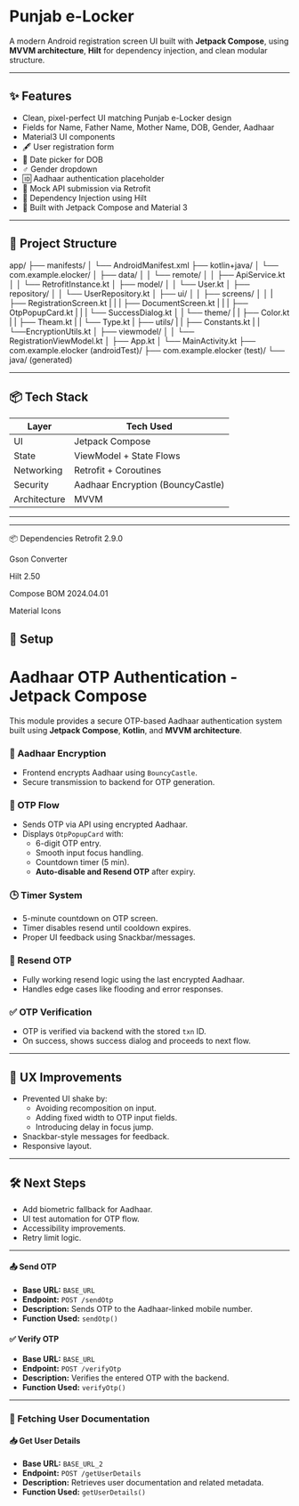 # Punjab e-Locker

A modern Android registration screen UI built with **Jetpack Compose**, using **MVVM architecture**, **Hilt** for dependency injection, and clean modular structure.

---

## ✨ Features

- Clean, pixel-perfect UI matching Punjab e-Locker design
- Fields for Name, Father Name, Mother Name, DOB, Gender, Aadhaar
- Material3 UI components
- 🖋️ User registration form
- 📅 Date picker for DOB
- ♂️ Gender dropdown
- 🆔 Aadhaar authentication placeholder
- 📡 Mock API submission via Retrofit
- 💉 Dependency Injection using Hilt
- 🎨 Built with Jetpack Compose and Material 3
---

## 📁 Project Structure

app/
├── manifests/
│   └── AndroidManifest.xml
├── kotlin+java/
│   └── com.example.elocker/
│       ├── data/
│       │   └── remote/
│       │       ├── ApiService.kt
│       │       └── RetrofitInstance.kt
│       ├── model/
│       │   └── User.kt
│       ├── repository/
│       │   └── UserRepository.kt
│       ├── ui/
│       │   ├── screens/
│       │   |   ├── RegistrationScreen.kt
|       |   |   ├── DocumentScreen.kt
|       |   |   ├── OtpPopupCard.kt
|       |   |   └── SuccessDialog.kt
│       |   └── theme/
|       |      ├── Color.kt
|       |      ├── Theam.kt
|       |      └── Type.kt
|       ├── utils/
|       |      ├── Constants.kt
|       |      └──EncryptionUtils.kt
│       ├── viewmodel/
│       │   └── RegistrationViewModel.kt
│       ├── App.kt
│       └── MainActivity.kt
├── com.example.elocker (androidTest)/
├── com.example.elocker (test)/
└── java/ (generated)

---

## 📦 Tech Stack

| Layer         | Tech Used               |
|---------------|--------------------------|
| UI            | Jetpack Compose          |
| State         | ViewModel + State Flows  |
| Networking    | Retrofit + Coroutines    |
| Security      | Aadhaar Encryption (BouncyCastle) |
| Architecture  | MVVM                     |

---

---

📦 Dependencies
Retrofit 2.9.0

Gson Converter

Hilt 2.50

Compose BOM 2024.04.01

Material Icons
## 🚀 Setup


# Aadhaar OTP Authentication - Jetpack Compose

This module provides a secure OTP-based Aadhaar authentication system built using **Jetpack Compose**, **Kotlin**, and **MVVM architecture**.


### 🔐 Aadhaar Encryption
- Frontend encrypts Aadhaar using `BouncyCastle`.
- Secure transmission to backend for OTP generation.

### 📩 OTP Flow
- Sends OTP via API using encrypted Aadhaar.
- Displays `OtpPopupCard` with:
  - 6-digit OTP entry.
  - Smooth input focus handling.
  - Countdown timer (5 min).
  - **Auto-disable and Resend OTP** after expiry.

### 🕒 Timer System
- 5-minute countdown on OTP screen.
- Timer disables resend until cooldown expires.
- Proper UI feedback using Snackbar/messages.

### 🔁 Resend OTP
- Fully working resend logic using the last encrypted Aadhaar.
- Handles edge cases like flooding and error responses.

### ✅ OTP Verification
- OTP is verified via backend with the stored `txn` ID.
- On success, shows success dialog and proceeds to next flow.

---

## 🧠 UX Improvements
- Prevented UI shake by:
  - Avoiding recomposition on input.
  - Adding fixed width to OTP input fields.
  - Introducing delay in focus jump.
- Snackbar-style messages for feedback.
- Responsive layout.

---



## 🛠 Next Steps
- Add biometric fallback for Aadhaar.
- UI test automation for OTP flow.
- Accessibility improvements.
- Retry limit logic.

---


#### 📤 Send OTP
- **Base URL:** `BASE_URL`
- **Endpoint:** `POST /sendOtp`
- **Description:** Sends OTP to the Aadhaar-linked mobile number.
- **Function Used:** `sendOtp()`

#### ✅ Verify OTP
- **Base URL:** `BASE_URL`
- **Endpoint:** `POST /verifyOtp`
- **Description:** Verifies the entered OTP with the backend.
- **Function Used:** `verifyOtp()`

---

### 📄 Fetching User Documentation

#### 📥 Get User Details
- **Base URL:** `BASE_URL_2`
- **Endpoint:** `POST /getUserDetails`
- **Description:** Retrieves user documentation and related metadata.
- **Function Used:** `getUserDetails()`
